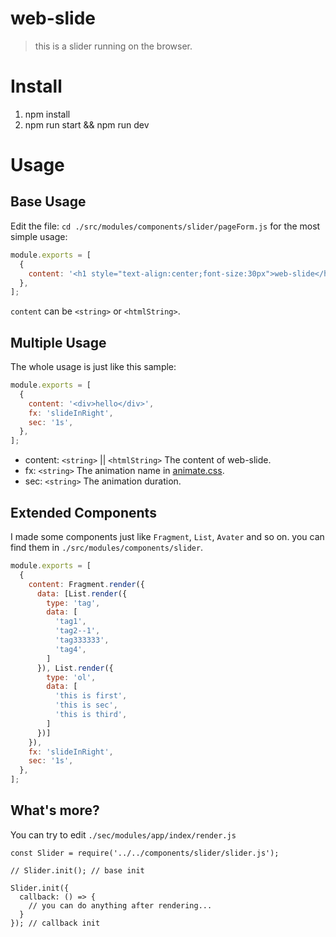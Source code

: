 # web-slide

> this is a slider running on the browser.

# Install
1. npm install
2. npm run start && npm run dev

# Usage

## Base Usage

Edit the file: `cd ./src/modules/components/slider/pageForm.js` for the most simple usage:

```javascript
module.exports = [
  {
    content: '<h1 style="text-align:center;font-size:30px">web-slide</h1>',
  },
];
```

`content` can be `<string>` or `<htmlString>`.


## Multiple Usage

The whole usage is just like this sample:

```javascript
module.exports = [
  {
    content: '<div>hello</div>',
    fx: 'slideInRight',
    sec: '1s',
  },
];
```

- content: `<string>` || `<htmlString>` The content of web-slide.
- fx: `<string>` The animation name in [animate.css](https://daneden.github.io/animate.css/).
- sec: `<string>` The animation duration.

## Extended Components

I made some components just like `Fragment`, `List`, `Avater` and so on. you can find them in `./src/modules/components/slider`.

```javascript
module.exports = [
  {
    content: Fragment.render({
      data: [List.render({
        type: 'tag',
        data: [
          'tag1',
          'tag2--1',
          'tag333333',
          'tag4',
        ]
      }), List.render({
        type: 'ol',
        data: [
          'this is first',
          'this is sec',
          'this is third',
        ]
      })]
    }),
    fx: 'slideInRight',
    sec: '1s',
  },
];
```

## What's more?

You can try to edit `./sec/modules/app/index/render.js`

```
const Slider = require('../../components/slider/slider.js');

// Slider.init(); // base init

Slider.init({
  callback: () => {
    // you can do anything after rendering...
  }
}); // callback init
```